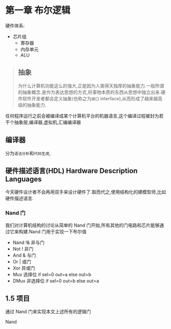 # 第一章 布尔逻辑

硬件体系:

- 芯片组
  - 寄存器
  - 内存单元
  - ALU

> ## 抽象
>
> 为什么计算机功能这么的强大,正是因为人类得天独厚的抽象能力.一般所谓的抽象概念.是作为表达思想的方式,将事物本质的东西从思想中独立出来.硬件软件开发者都会定义抽象(也称之为`接口` interface),从而形成了越来越高级的抽象能力.

任何程序运行之前会被编译成某个计算机平台的机器语言,这个编译过程被封为若干个抽象层,编译器,虚拟机,汇编编译器

## 编译器

分为`语法分析`和`代码生成`,

## 硬件描述语言(HDL) Hardware Description Languages

今天硬件设计者不会再用双手来设计硬件了.取而代之,使用结构化的建模型师,比如硬件描述语言.

### Nand 门

我们对计算机结构的讨论从简单的 Nand 门开始,所有其他的门电路和芯片能够通过它来构建.Nand 门用于实现一下布尔值

- Nand !& 非与门
- Not ! 非门
- And & 与门
- Or | 或门
- Xor 异或门
- Mux 选择位 if sel=0 out=a else out=b
- DMux 非选择位 if sel=0 out=b else out=a

## 1.5 项目

通过 Nand 门来实现本文上述所有的逻辑门

Nand
